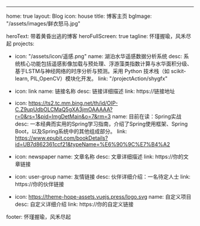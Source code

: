 ---
home: true
layout: Blog
icon: house
title: 博客主页
bgImage: "/assets/images/鲜衣怒马.jpg"

heroText: 带着黄昏出逃的博客 
heroFullScreen: true
tagline: 怀瑾握瑜，风禾尽起
projects:
  - icon: "/assets/icon/遥感.png"
    name: 湖泊水华遥感数据分析系统
    desc: 系统核心功能包括遥感影像加载与预处理、浮游藻类指数计算与水华面积分级、基于LSTM与神经网络的时序分析与预测。采用 Python 技术栈（如 scikit-learn, PIL,OpenCV）模块化开发。
    link: "/projectAction/shygfx"

  - icon: link
    name: 链接名称
    desc: 链接详细描述
    link: https://链接地址

  - icon: https://ts2.tc.mm.bing.net/th/id/OIP-C.Z9upUdbOLCMaQ5gXA3jmOAAAAA?r=0&rs=1&pid=ImgDetMain&o=7&rm=3
    name: 目前在读：Spring实战
    desc: 一本经典而实用的Spring学习指南，介绍了Spring使用框架、Spring Boot，以及Spring系统中的其他组成部分。
    link: https://www.epubit.com/bookDetails?id=UB7d862361ccf21&typeName=%E6%90%9C%E7%B4%A2

  - icon: newspaper
    name: 文章名称
    desc: 文章详细描述
    link: https://你的文章链接

  - icon: user-group
    name: 友情链接
    desc: 伙伴详细介绍：一名待定人士
    link: https://你的伙伴链接

  - icon: https://theme-hope-assets.vuejs.press/logo.svg
    name: 自定义项目
    desc: 自定义详细介绍
    link: https://你的自定义链接

footer: 怀瑾握瑜，风禾尽起
